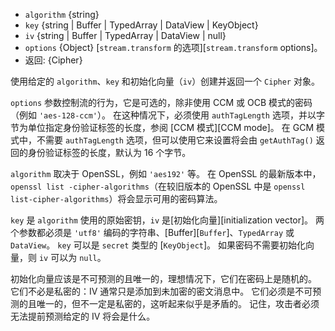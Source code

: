 <!-- YAML
added: v0.1.94
changes:
  - version: v11.6.0
    pr-url: https://github.com/nodejs/node/pull/24234
    description: The `key` argument can now be a `KeyObject`.
  - version: v11.2.0
    pr-url: https://github.com/nodejs/node/pull/24081
    description: The cipher `chacha20-poly1305` is now supported.
  - version: v10.10.0
    pr-url: https://github.com/nodejs/node/pull/21447
    description: Ciphers in OCB mode are now supported.
  - version: v10.2.0
    pr-url: https://github.com/nodejs/node/pull/20235
    description: The `authTagLength` option can now be used to produce shorter
                 authentication tags in GCM mode and defaults to 16 bytes.
  - version: v9.9.0
    pr-url: https://github.com/nodejs/node/pull/18644
    description: The `iv` parameter may now be `null` for ciphers which do not
                 need an initialization vector.
-->

* `algorithm` {string}
* `key` {string | Buffer | TypedArray | DataView | KeyObject}
* `iv` {string | Buffer | TypedArray | DataView | null}
* `options` {Object} [`stream.transform` 的选项][`stream.transform` options]。
* 返回: {Cipher}

使用给定的 `algorithm`、`key` 和初始化向量（`iv`）创建并返回一个 `Cipher` 对象。

`options` 参数控制流的行为，它是可选的，除非使用 CCM 或 OCB 模式的密码（例如 `'aes-128-ccm'`）。
在这种情况下，必须使用 `authTagLength` 选项，并以字节为单位指定身份验证标签的长度，参阅 [CCM 模式][CCM mode]。
在 GCM 模式中，不需要 `authTagLength` 选项，但可以使用它来设置将会由 `getAuthTag()` 返回的身份验证标签的长度，默认为 16 个字节。

`algorithm` 取决于 OpenSSL，例如 `'aes192'` 等。
在 OpenSSL 的最新版本中，`openssl list -cipher-algorithms`（在较旧版本的 OpenSSL 中是 `openssl list-cipher-algorithms`）将会显示可用的密码算法。

`key` 是 `algorithm` 使用的原始密钥，`iv` 是[初始化向量][initialization vector]。
两个参数都必须是 `'utf8'` 编码的字符串、[Buffer][`Buffer`]、`TypedArray` 或 `DataView`。
`key` 可以是 `secret` 类型的 [`KeyObject`]。
如果密码不需要初始化向量，则 `iv` 可以为 `null`。

初始化向量应该是不可预测的且唯一的，理想情况下，它们在密码上是随机的。
它们不必是私密的：IV 通常只是添加到未加密的密文消息中。
它们必须是不可预测的且唯一的，但不一定是私密的，这听起来似乎是矛盾的。
记住，攻击者必须无法提前预测给定的 IV 将会是什么。

